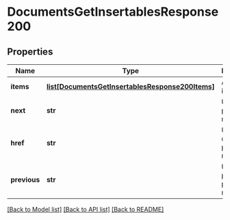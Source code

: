 # DocumentsGetInsertablesResponse200

## Properties
Name | Type | Description | Notes
------------ | ------------- | ------------- | -------------
**items** | [**list[DocumentsGetInsertablesResponse200Items]**](DocumentsGetInsertablesResponse200Items.md) | Array of insertables | [optional] 
**next** | **str** | URL of next page of results | [optional] 
**href** | **str** | URL of current page of results | [optional] 
**previous** | **str** | URL of previous page of results | [optional] 

[[Back to Model list]](../README.md#documentation-for-models) [[Back to API list]](../README.md#documentation-for-api-endpoints) [[Back to README]](../README.md)


